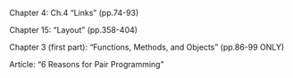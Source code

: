 Chapter 4: Ch.4 “Links” (pp.74-93)








Chapter 15: “Layout” (pp.358-404)









Chapter 3 (first part): “Functions, Methods, and Objects” (pp.86-99 ONLY)









Article: “6 Reasons for Pair Programming”